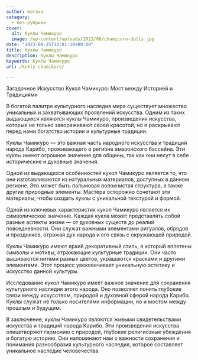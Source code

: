 ```yaml
---
author: morava
category:
  - без-рубрики
cover:
  alt: Куклы Чамикуро
  image: /wp-content/uploads/2023/08/chamicuro-dolls.jpg
date: "2023-08-25T12:01:10+00:00"
title: Куклы Чамикуро
description: Куклы Чамикуро
keywords: Куклы Чамикуро
url: /kukly-chamikuro/

---
```

Загадочное Искусство Кукол Чамикуро: Мост между Историей и Традициями

В богатой палитре культурного наследия мира существует множество уникальных и захватывающих проявлений искусства. Одним из таких выдающихся являются куклы Чамикуро, произведения искусства, которые не только завораживают своей красотой, но и раскрывают перед нами богатство истории и культурные традиции.

Куклы Чамикуро — это важная часть народного искусства и традиций народа Карибо, проживающего в регионе амазонского бассейна. Эти куклы имеют огромное значение для общины, так как они несут в себе исторические и духовные значения.

Одной из выдающихся особенностей кукол Чамикуро является то, что они изготавливаются из натуральных материалов, доступных в данном регионе. Это может быть пальмовая волокнистая структура, а также другие природные элементы. Мастера осторожно сочетают эти материалы, чтобы создать куклы с уникальной текстурой и формой.

Одной из ключевых характеристик кукол Чамикуро является их символическое значение. Каждая кукла может представлять собой разные аспекты жизни — от духовных существ до реалий повседневности. Они служат важными элементами ритуалов, обрядов и праздников, отражая дух народа и его связь с окружающей природой.

Куклы Чамикуро имеют яркий декоративный стиль, в который вплетены символы и мотивы, отражающие культурные традиции. Они часто вышиваются нитями разных цветов, украшаются красками и другими элементами. Этот процесс увековечивает уникальную эстетику и искусство данной культуры.

Исследование кукол Чамикуро имеет важное значение для сохранения культурного наследия этого народа. Оно позволяет понять глубокие связи между искусством, природой и духовной сферой народа Карибо. Куклы служат не только носителями информации, но и мостом между прошлым и будущим.

В заключение, куклы Чамикуро являются живыми свидетельствами искусства и традиций народа Карибо. Эти произведения искусства олицетворяют гармонию с природой, глубокие религиозные убеждения и богатую историю. Они напоминают нам о важности сохранения и понимания разнообразия культурного наследия, которое составляет уникальное наследие человечества.
